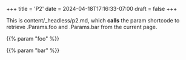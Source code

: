 +++
title = 'P2'
date = 2024-04-18T17:16:33-07:00
draft = false
+++

This is content/_headless/p2.md, which **calls** the param shortcode to retrieve .Params.foo and .Params.bar from the current page.

{{% param "foo" %}}

{{% param "bar" %}}
